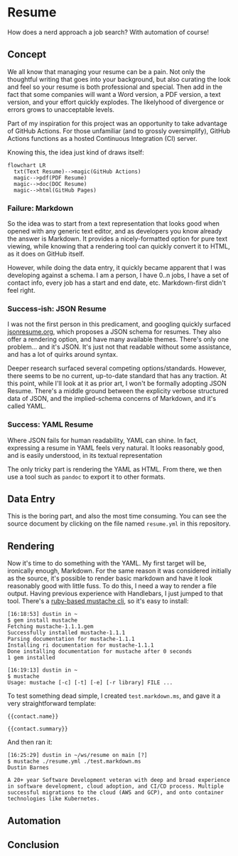 # Resume
How does a nerd approach a job search? With automation of course!

## Concept
We all know that managing your resume can be a pain. Not only the thoughtful writing that goes into your background, but also curating the look and feel so your resume is both professional and special. Then add in the fact that some companies will want a Word version, a PDF version, a text version, and your effort quickly explodes. The likelyhood of divergence or errors grows to unacceptable levels.

Part of my inspiration for this project was an opportunity to take advantage of GitHub Actions. For those unfamiliar (and to grossly oversimplify), GitHub Actions functions as a hosted Continuous Integration (CI) server. 

Knowing this, the idea just kind of draws itself:

```mermaid
flowchart LR
  txt(Text Resume)-->magic(GitHub Actions)
  magic-->pdf(PDF Resume)
  magic-->doc(DOC Resume)
  magic-->html(GitHub Pages)
```

### Failure: Markdown
So the idea was to start from a text representation that looks good when opened with any generic text editor, and as developers you know already the answer is Markdown. It provides a nicely-formatted option for pure text viewing, while knowing that a rendering tool can quickly convert it to HTML, as it does on GitHub itself. 

However, while doing the data entry, it quickly became apparent that I was developing against a schema. I am a person, I have 0..n jobs, I have a set of contact info, every job has a start and end date, etc. Markdown-first didn't feel right. 

### Success-ish: JSON Resume
I was not the first person in this predicament, and googling quickly surfaced [jsonresume.org](https://jsonresume.org/), which proposes a JSON schema for resumes. They also offer a rendering option, and have many available themes. There's only one problem... and it's JSON. It's just not that readable without some assistance, and has a lot of quirks around syntax. 

Deeper research surfaced several competing options/standards. However, there seems to be no current, up-to-date standard that has any traction. At this point, while I'll look at it as prior art, I won't be formally adopting JSON Resume. There's a middle ground between the explicity verbose structured data of JSON, and the implied-schema concerns of Markdown, and it's called YAML. 

### Success: YAML Resume
Where JSON fails for human readability, YAML can shine. In fact, expressing a resume in YAML feels very natural. It looks reasonably good, and is easily understood, in its textual representation

The only tricky part is rendering the YAML as HTML. From there, we then use a tool such as `pandoc` to export it to other formats.

## Data Entry
This is the boring part, and also the most time consuming. You can see the source document by clicking on the file named `resume.yml` in this repository.

## Rendering
Now it's time to do something with the YAML. My first target will be, ironically enough, Markdown. For the same reason it was considered initially as the source, it's possible to render basic markdown and have it look reasonably good with little fuss. To do this, I need a way to render a file output. Having previous experience with Handlebars, I just jumped to that tool. There's a [ruby-based mustache cli](https://mustache.github.io/mustache.1.html), so it's easy to install: 

```
[16:18:53] dustin in ~
$ gem install mustache
Fetching mustache-1.1.1.gem
Successfully installed mustache-1.1.1
Parsing documentation for mustache-1.1.1
Installing ri documentation for mustache-1.1.1
Done installing documentation for mustache after 0 seconds
1 gem installed

[16:19:13] dustin in ~
$ mustache
Usage: mustache [-c] [-t] [-e] [-r library] FILE ...
```

To test something dead simple, I created `test.markdown.ms`, and gave it a very straightforward template:

```
{{contact.name}}

{{contact.summary}}
```

And then ran it:

```
[16:25:29] dustin in ~/ws/resume on main [?]
$ mustache ./resume.yml ./test.markdown.ms
Dustin Barnes

A 20+ year Software Development veteran with deep and broad experience
in software development, cloud adoption, and CI/CD process. Multiple 
successful migrations to the cloud (AWS and GCP), and onto container
technologies like Kubernetes.
```

## Automation

## Conclusion
